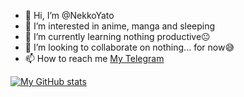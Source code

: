 - 👋 Hi, I’m @NekkoYato
- 👀 I’m interested in anime, manga and sleeping
- 🌱 I’m currently learning nothing productive😐
- 💞️ I’m looking to collaborate on nothing... for now😅
- 📫 How to reach me [My Telegram](https://telegram.dog/NvmDed)

[![My GitHub stats](https://github-readme-stats.vercel.app/api?username=NekkoYato&theme=github_dark)](https://github.com/anuraghazra/github-readme-stats)

<!---
NekkoYato/NekkoYato is a ✨ special ✨ repository because its `README.md` (this file) appears on your GitHub profile.
You can click the Preview link to take a look at your changes.
--->
